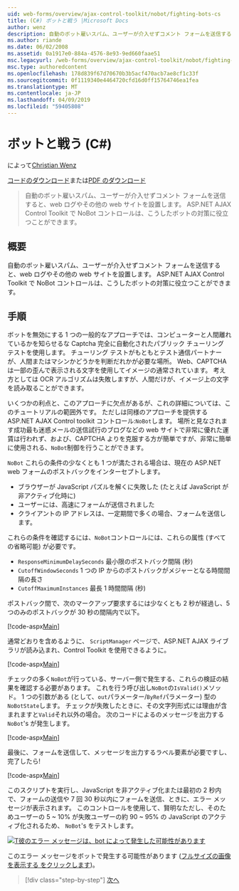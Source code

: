 ```yaml
---
uid: web-forms/overview/ajax-control-toolkit/nobot/fighting-bots-cs
title: (C#) ボットと戦う |Microsoft Docs
author: wenz
description: 自動のボット雇いスパム、ユーザーが介入せずコメント フォームを送信すると、web ログやその他の web サイトを設置します。 ASP.NET AJAX の Con で NoBot コントロール.
ms.author: riande
ms.date: 06/02/2008
ms.assetid: 0a1917e0-884a-4576-8e93-9ed660faae51
msc.legacyurl: /web-forms/overview/ajax-control-toolkit/nobot/fighting-bots-cs
msc.type: authoredcontent
ms.openlocfilehash: 178d839f67d70670b3b5acf470acb7ae8cf1c33f
ms.sourcegitcommit: 0f1119340e4464720cfd16d0ff15764746ea1fea
ms.translationtype: MT
ms.contentlocale: ja-JP
ms.lasthandoff: 04/09/2019
ms.locfileid: "59405808"
---
```

# <a name="fighting-bots-c"></a>ボットと戦う (C#)

によって[Christian Wenz](https://github.com/wenz)

[コードのダウンロード](http://download.microsoft.com/download/9/3/f/93f8daea-bebd-4821-833b-95205389c7d0/NoBot0.cs.zip)または[PDF のダウンロード](http://download.microsoft.com/download/b/6/a/b6ae89ee-df69-4c87-9bfb-ad1eb2b23373/nobot0CS.pdf)

> 自動のボット雇いスパム、ユーザーが介入せずコメント フォームを送信すると、web ログやその他の web サイトを設置します。 ASP.NET AJAX Control Toolkit で NoBot コントロールは、こうしたボットの対策に役立つことができます。


## <a name="overview"></a>概要

自動のボット雇いスパム、ユーザーが介入せずコメント フォームを送信すると、web ログやその他の web サイトを設置します。 ASP.NET AJAX Control Toolkit で NoBot コントロールは、こうしたボットの対策に役立つことができます。

## <a name="steps"></a>手順

ボットを無効にする 1 つの一般的なアプローチでは、コンピューターと人間離れているかを知らせるな Captcha 完全に自動化されたパブリック チューリング テストを使用します。 チューリング テストがもともとテスト通信パートナーが、人間またはマシンかどうかを判断だれかが必要な場所。 Web、CAPTCHA は一部の歪んで表示される文字を使用してイメージの通常されています。 考え方としては OCR アルゴリズムは失敗しますが、人間だけが、イメージ上の文字を読み取ることができます。

いくつかの利点と、このアプローチに欠点があるが、これの詳細については、このチュートリアルの範囲外です。 ただしは同様のアプローチを提供する ASP.NET AJAX Control toolkit コントロール:`NoBot`します。 場所と見なされます成功最も迷惑メールの送信試行のブログなどの web サイトで非常に優れた運賃は行われず、および、CAPTCHA よりを克服する方が簡単ですが、非常に簡単に使用される、`NoBot`制御を行うことができます。

`NoBot` これらの条件の少なくとも 1 つが満たされる場合は、現在の ASP.NET web フォームのポストバックをインターセプトします。

- ブラウザーが JavaScript パズルを解くに失敗した (たとえば JavaScript が非アクティブ化時に)
- ユーザーには、高速にフォームが送信されました
- クライアントの IP アドレスは、一定期間で多くの場合、フォームを送信します。

これらの条件を確認するには、`NoBot`コントロールには、これらの属性 (すべての省略可能) が必要です。

- `ResponseMinimumDelaySeconds` 最小限のポストバック間隔 (秒)
- `CutoffWindowSeconds` 1 つの IP からのポストバックがメジャーとなる時間間隔の長さ
- `CutoffMaximumInstances` 最長 1 時間間隔 (秒)

ポストバック間で、次のマークアップ要求するには少なくとも 2 秒が経過し、5 つのみのポストバックが 30 秒の間隔内で以下。

[!code-aspx[Main](fighting-bots-cs/samples/sample1.aspx)]

通常どおりを含めるように、 `ScriptManager`  ページで、ASP.NET AJAX ライブラリが読み込まれ、Control Toolkit を使用できるように。

[!code-aspx[Main](fighting-bots-cs/samples/sample2.aspx)]

チェックの多く`NoBot`が行っている、サーバー側で発生する、これらの検証の結果を確認する必要があります。 これを行う呼び出し`NoBot`の`IsValid()`メソッド。 1 つの引数がある (として、`out`パラメーター/`ByRef`パラメーター) 型の`NoBotState`します。 チェックが失敗したときに、その文字列形式には理由が含まれますと`Valid`それ以外の場合。 次のコードによるのメッセージを出力する`NoBot`'s が発生します。

[!code-aspx[Main](fighting-bots-cs/samples/sample3.aspx)]

最後に、フォームを送信して、メッセージを出力するラベル要素が必要ですし、完了したら!

[!code-aspx[Main](fighting-bots-cs/samples/sample4.aspx)]

このスクリプトを実行し、JavaScript を非アクティブ化または最初の 2 秒内で、フォームの送信や 7 回 30 秒以内にフォームを送信、ときに、エラー メッセージが表示されます。 このコントロールを使用して、賢明なただし、そのためユーザーの 5 ~ 10% が失敗ユーザーの約 90 ~ 95% の JavaScript のアクティブ化されるため、 `NoBot`'s をテストします。


[![T彼のエラー メッセージは、bot によって発生した可能性があります](fighting-bots-cs/_static/image2.png)](fighting-bots-cs/_static/image1.png)

このエラー メッセージをボットで発生する可能性があります ([フルサイズの画像を表示する をクリックします](fighting-bots-cs/_static/image3.png))。

> [!div class="step-by-step"]
> [次へ](fighting-bots-vb.md)
